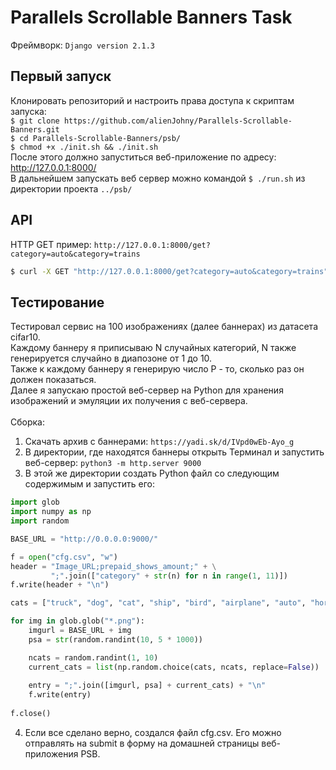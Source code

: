 # Parallels Scrollable Banners Task

Фреймворк: `Django version 2.1.3`
<br />
## Первый запуск
Клонировать репозиторий и настроить права доступа к скриптам запуска: <br />
`$ git clone https://github.com/alienJohny/Parallels-Scrollable-Banners.git`
<br />
`$ cd Parallels-Scrollable-Banners/psb/`
<br />
`$ chmod +x ./init.sh && ./init.sh`
<br />
После этого должно запуститься веб-приложение по адресу: http://127.0.0.1:8000/ 
<br />
В дальнейшем запускать веб сервер можно командой `$ ./run.sh` из директории проекта `../psb/`
<br />

## API
HTTP GET пример: `http://127.0.0.1:8000/get?category=auto&category=trains` <br />
```bash
$ curl -X GET "http://127.0.0.1:8000/get?category=auto&category=trains"
```
## Тестирование

Тестировал сервис на 100 изображениях (далее баннерах) из датасета cifar10. <br />
Каждому баннеру я приписываю N случайных категорий, N также генерируется случайно в диапозоне от 1 до 10. <br />
Также к каждому баннеру я генерирую число P - то, сколько раз он должен показаться. <br />
Далее я запускаю простой веб-сервер на Python для хранения изображений и эмуляции их получения с веб-сервера. <br />
<br />
Сборка: <br />
1. Скачать архив с баннерами: `https://yadi.sk/d/IVpd0wEb-Ayo_g` <br />
2. В директории, где находятся баннеры открыть Терминал и запустить веб-сервер: `python3 -m http.server 9000` <br />
3. В этой же директории создать Python файл со следующим содержимым и запустить его: <br />
```python
import glob
import numpy as np
import random

BASE_URL = "http://0.0.0.0:9000/"

f = open("cfg.csv", "w")
header = "Image_URL;prepaid_shows_amount;" + \
         ";".join(["category" + str(n) for n in range(1, 11)])
f.write(header + "\n")

cats = ["truck", "dog", "cat", "ship", "bird", "airplane", "auto", "horse", "deer", "frog"]

for img in glob.glob("*.png"):
    imgurl = BASE_URL + img
    psa = str(random.randint(10, 5 * 1000))

    ncats = random.randint(1, 10)
    current_cats = list(np.random.choice(cats, ncats, replace=False))
    
    entry = ";".join([imgurl, psa] + current_cats) + "\n"
    f.write(entry)
        
f.close()
```
4. Если все сделано верно, создался файл cfg.csv. Его можно отправлять на submit в форму на домашней страницы веб-приложения PSB. <br />

